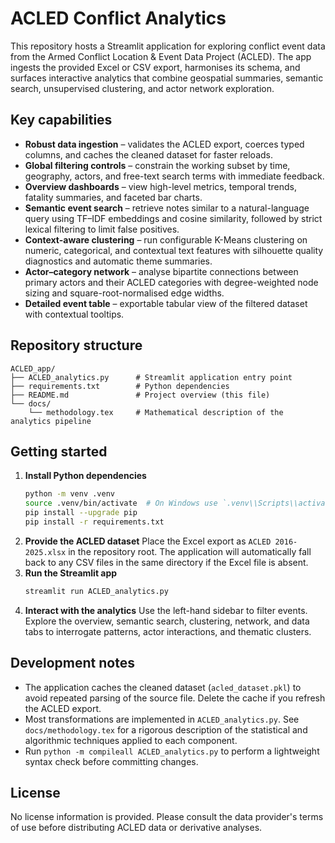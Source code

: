 # ACLED Conflict Analytics

This repository hosts a Streamlit application for exploring conflict event data from the Armed Conflict Location & Event Data Project (ACLED). The app ingests the provided Excel or CSV export, harmonises its schema, and surfaces interactive analytics that combine geospatial summaries, semantic search, unsupervised clustering, and actor network exploration.

## Key capabilities

- **Robust data ingestion** – validates the ACLED export, coerces typed columns, and caches the cleaned dataset for faster reloads.
- **Global filtering controls** – constrain the working subset by time, geography, actors, and free-text search terms with immediate feedback.
- **Overview dashboards** – view high-level metrics, temporal trends, fatality summaries, and faceted bar charts.
- **Semantic event search** – retrieve notes similar to a natural-language query using TF–IDF embeddings and cosine similarity, followed by strict lexical filtering to limit false positives.
- **Context-aware clustering** – run configurable K-Means clustering on numeric, categorical, and contextual text features with silhouette quality diagnostics and automatic theme summaries.
- **Actor–category network** – analyse bipartite connections between primary actors and their ACLED categories with degree-weighted node sizing and square-root-normalised edge widths.
- **Detailed event table** – exportable tabular view of the filtered dataset with contextual tooltips.

## Repository structure

```
ACLED_app/
├── ACLED_analytics.py      # Streamlit application entry point
├── requirements.txt        # Python dependencies
├── README.md               # Project overview (this file)
└── docs/
    └── methodology.tex     # Mathematical description of the analytics pipeline
```

## Getting started

1. **Install Python dependencies**
   ```bash
   python -m venv .venv
   source .venv/bin/activate  # On Windows use `.venv\\Scripts\\activate`
   pip install --upgrade pip
   pip install -r requirements.txt
   ```
2. **Provide the ACLED dataset**
   Place the Excel export as `ACLED 2016-2025.xlsx` in the repository root. The application will automatically fall back to any CSV files in the same directory if the Excel file is absent.
3. **Run the Streamlit app**
   ```bash
   streamlit run ACLED_analytics.py
   ```
4. **Interact with the analytics**
   Use the left-hand sidebar to filter events. Explore the overview, semantic search, clustering, network, and data tabs to interrogate patterns, actor interactions, and thematic clusters.

## Development notes

- The application caches the cleaned dataset (`acled_dataset.pkl`) to avoid repeated parsing of the source file. Delete the cache if you refresh the ACLED export.
- Most transformations are implemented in `ACLED_analytics.py`. See `docs/methodology.tex` for a rigorous description of the statistical and algorithmic techniques applied to each component.
- Run `python -m compileall ACLED_analytics.py` to perform a lightweight syntax check before committing changes.

## License

No license information is provided. Please consult the data provider's terms of use before distributing ACLED data or derivative analyses.
